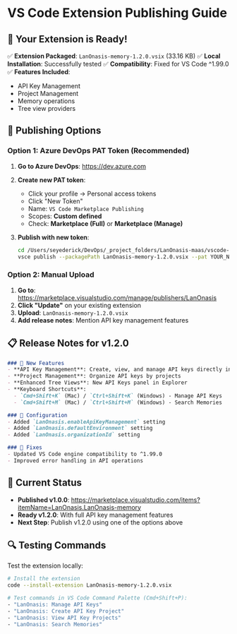 # VS Code Extension Publishing Guide

## 🎯 Your Extension is Ready!

✅ **Extension Packaged**: `LanOnasis-memory-1.2.0.vsix` (33.16 KB)
✅ **Local Installation**: Successfully tested
✅ **Compatibility**: Fixed for VS Code ^1.99.0
✅ **Features Included**: 
- API Key Management
- Project Management
- Memory operations
- Tree view providers

## 🔑 Publishing Options

### Option 1: Azure DevOps PAT Token (Recommended)

1. **Go to Azure DevOps**: https://dev.azure.com
2. **Create new PAT token**:
   - Click your profile → Personal access tokens
   - Click "New Token"
   - Name: `VS Code Marketplace Publishing`
   - Scopes: **Custom defined**
   - Check: **Marketplace (Full)** or **Marketplace (Manage)**

3. **Publish with new token**:
   ```bash
   cd /Users/seyederick/DevOps/_project_folders/LanOnasis-maas/vscode-extension
   vsce publish --packagePath LanOnasis-memory-1.2.0.vsix --pat YOUR_NEW_TOKEN
   ```

### Option 2: Manual Upload

1. **Go to**: https://marketplace.visualstudio.com/manage/publishers/LanOnasis
2. **Click "Update"** on your existing extension
3. **Upload**: `LanOnasis-memory-1.2.0.vsix`
4. **Add release notes**: Mention API key management features

## 📋 Release Notes for v1.2.0

```markdown
### 🚀 New Features
- **API Key Management**: Create, view, and manage API keys directly in VS Code
- **Project Management**: Organize API keys by projects
- **Enhanced Tree Views**: New API Keys panel in Explorer
- **Keyboard Shortcuts**: 
  - `Cmd+Shift+K` (Mac) / `Ctrl+Shift+K` (Windows) - Manage API Keys
  - `Cmd+Shift+M` (Mac) / `Ctrl+Shift+M` (Windows) - Search Memories

### 🔧 Configuration
- Added `LanOnasis.enableApiKeyManagement` setting
- Added `LanOnasis.defaultEnvironment` setting
- Added `LanOnasis.organizationId` setting

### 🐛 Fixes
- Updated VS Code engine compatibility to ^1.99.0
- Improved error handling in API operations
```

## 🎯 Current Status

- **Published v1.0.0**: https://marketplace.visualstudio.com/items?itemName=LanOnasis.LanOnasis-memory
- **Ready v1.2.0**: With full API key management features
- **Next Step**: Publish v1.2.0 using one of the options above

## 🔍 Testing Commands

Test the extension locally:
```bash
# Install the extension
code --install-extension LanOnasis-memory-1.2.0.vsix

# Test commands in VS Code Command Palette (Cmd+Shift+P):
- "LanOnasis: Manage API Keys"
- "LanOnasis: Create API Key Project"  
- "LanOnasis: View API Key Projects"
- "LanOnasis: Search Memories"
```

